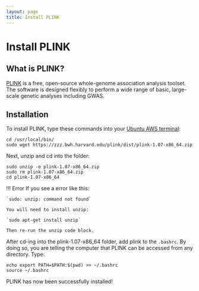 ```yaml
---
layout: page
title: Install PLINK
---
```


Install PLINK
===============

## What is PLINK?
[PLINK](http://zzz.bwh.harvard.edu/plink/index.shtml) is a free, open-source whole-genome association analysis toolset. The software is designed flexibly to perform a wide range of basic, large-scale genetic analyses including GWAS.

## Installation

To install PLINK, type these commands into your [Ubuntu AWS terminal](./Accessing_aws.md):

```
cd /usr/local/bin/
sudo wget https://zzz.bwh.harvard.edu/plink/dist/plink-1.07-x86_64.zip

```

Next, unzip and cd into the folder:

```
sudo unzip -o plink-1.07-x86_64.zip
sudo rm plink-1.07-x86_64.zip
cd plink-1.07-x86_64
```

!!! Error
    If you see a error like this:

    `sudo: unzip: command not found`

    You will need to install unzip:

    `sudo apt-get install unzip`

    Then re-run the unzip code block.

After cd-ing into the plink-1.07-x86_64 folder, add plink to the `.bashrc`. By doing so, you are telling the computer that PLINK can be accessed from any directory. Type:

```
echo export PATH=$PATH:$(pwd) >> ~/.bashrc
source ~/.bashrc
```

PLINK has now been successfully installed!
